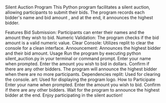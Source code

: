 Silent Auction Program
This Python program facilitates a silent auction, allowing participants
to submit their bids. The program records each bidder's name and bid amount
, and at the end, it announces the highest bidder.

Features
Bid Submission: Participants can enter their names and the amount they
wish to bid.
Numeric Validation: The program checks if the bid amount is a valid 
numeric value.
Clear Console: Utilizes replit to clear the console for a clean interface.
Announcement: Announces the highest bidder and their bid amount.
Usage
Run the program by executing python silent_auction.py in your terminal
or command prompt.
Enter your name when prompted.
Enter the amount you wish to bid in dollars.
Confirm if there are any other bidders.
The program will announce the highest bidder when there are no more
participants.
Dependencies
replit: Used for clearing the console.
art: Used for displaying the program logo.
How to Participate
Enter your name when prompted.
Enter the amount you wish to bid.
Confirm if there are any other bidders.
Wait for the program to announce the highest bidder at the end.
Enjoy participating in the silent auction!

